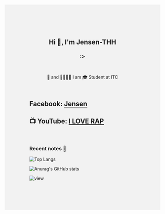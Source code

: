 <div style="background:#f2f2f2; padding:5rem">
<h2 align="center">Hi 👋, I'm Jensen-THH</h2>
<h3 align="center">:></h3>

<br />
<p align="center" >
🐞 and 🐞🐞🐞🐞
I am 🎓 Student  at ITC
</p>
<br>
<h2>Facebook: <a href="https://fb.com/jensen523">Jensen</a></h2>
<h2>📺 YouTube: <a href="https://www.youtube.com/channel/UC8Ri0BKS2Vyu41lLqNLMRSA">I LOVE RAP</a> </h2>

<br />

### Recent notes 📝
![Top Langs](https://github-readme-stats.vercel.app/api/top-langs/?username=jensen-thh&layout=compact)

![Anurag's GitHub stats](https://github-readme-stats.vercel.app/api?username=jensen-thh&show_icons=true&count_private=true&theme=gruvbox)

![view](https://komarev.com/ghpvc/?username=jensen-thh&color=brightgreen)
</div>
  
